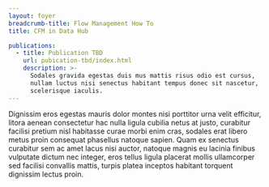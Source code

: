 ```yaml
---
layout: foyer
breadcrumb-title: Flow Management How To
title: CFM in Data Hub

publications:
  - title: Publication TBD
    url: pubication-tbd/index.html
    description: >-
      Sodales gravida egestas duis mus mattis risus odio est cursus,
      nullam luctus nisi senectus habitant tempus donec sit nascetur,
      scelerisque iaculis.
---
```

Dignissim eros egestas mauris dolor montes nisi porttitor urna velit
efficitur, litora aenean consectetur hac nulla ligula cubilia netus at
justo, curabitur facilisi pretium nisl habitasse curae morbi enim cras,
sodales erat libero metus proin consequat phasellus natoque sapien. Quam
ex senectus curabitur sem ac amet lacus nisi auctor, natoque magnis eu
lacinia finibus vulputate dictum nec integer, eros tellus ligula
placerat mollis ullamcorper sed facilisi convallis mattis, turpis platea
inceptos habitant torquent dignissim lectus proin.
